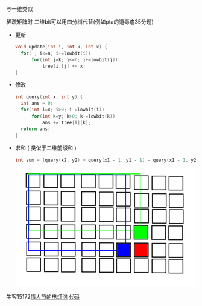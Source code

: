 与一维类似 

稀疏矩阵时 二维bit可以用四分树代替(例如pta的道毒瘤35分题)

* 更新

  ```c++
  void update(int i, int k, int x) {
  	for( ; i<=n; i+=lowbit(i))
  		for(int j=k; j<=n; j+=lowbit(j))
  			tree[i][j] += x;
  }
  ```

* 修改

  ```c++
  int query(int x, int y) {
  	int ans = 0;
  	for(int i=x; i>0; i-=lowbit(i))
  		for(int k=y; k>0; k-=lowbit(k))
  			ans += tree[i][k];
  	return ans;
  }
  ```

* 求和  ( 类似于二维前缀和 )

  ```c++
  int sum = (query(x2, y2) + query(x1 - 1, y1 - 1) - query(x1 - 1, y2) - query(x2, y1 - 1)) ;
  ```

  ![4.png](./img/4.png)

牛客15172[情人节的电灯泡](https://ac.nowcoder.com/acm/problem/15172) [代码](/home/majiao/my_mount/Xubuntu_Work_Space/From_Xubuntu/codeTest_2019_2_21/刷题/笔记/树状数组笔记/代码/hdu1166模板)